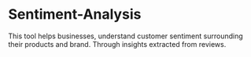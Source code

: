 # Sentiment-Analysis
This tool helps businesses, understand customer sentiment surrounding their products and brand. Through insights extracted from reviews. 
